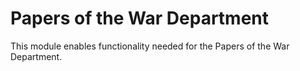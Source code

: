 # Papers of the War Department

This module enables functionality needed for the Papers of the War Department.

